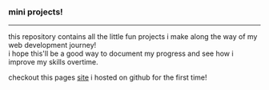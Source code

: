 ### mini projects!

---

this repository contains all the little fun projects i make along the way of my web development journey!  
i hope this'll be a good way to document my progress and see how i improve my skills overtime.

checkout this pages [site](https://sicn4rf.github.io/learning_projects) i hosted on github for the first time!
